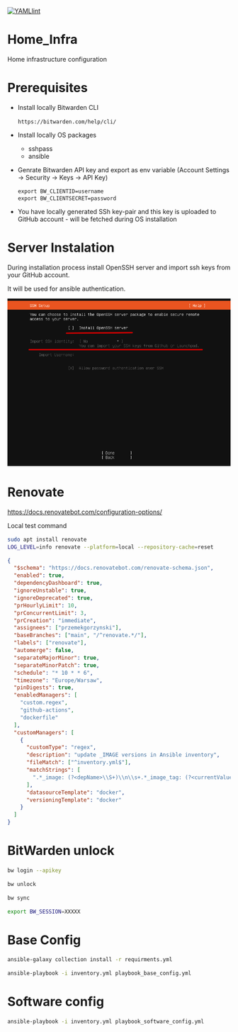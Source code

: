 [![YAMLlint](https://github.com/przemekgorzynski/Home_Infra/actions/workflows/yamllint.yml/badge.svg)](https://github.com/przemekgorzynski/Home_Infra/actions/workflows/yamllint.yml)
# Home_Infra
Home infrastructure configuration

# Prerequisites

- Install locally Bitwarden CLI

    `https://bitwarden.com/help/cli/`

- Install locally OS packages
    - sshpass
    - ansible

- Genrate Bitwarden API key and export as env variable (Account Settings -> Security -> Keys -> API Key)
    ```
    export BW_CLIENTID=username
    export BW_CLIENTSECRET=password
    ```

- You have locally generated SSh key-pair and this key is uploaded to GitHub account - will be fetched during OS installation
# Server Instalation

During installation process install OpenSSH server and import ssh keys from your GitHub account. 

It will be used for ansible authentication.

<img src="docs/images/import_ssh.png" alt="alt text" width="600">

# Renovate

https://docs.renovatebot.com/configuration-options/

Local test command
```bash
sudo apt install renovate
LOG_LEVEL=info renovate --platform=local --repository-cache=reset
```

```json
{
  "$schema": "https://docs.renovatebot.com/renovate-schema.json",
  "enabled": true,
  "dependencyDashboard": true,
  "ignoreUnstable": true,
  "ignoreDeprecated": true,
  "prHourlyLimit": 10,
  "prConcurrentLimit": 3,
  "prCreation": "immediate",
  "assignees": ["przemekgorzynski"],
  "baseBranches": ["main", "/^renovate.*/"],
  "labels": ["renovate"],
  "automerge": false,
  "separateMajorMinor": true,
  "separateMinorPatch": true,
  "schedule": "* 10 * * 6",
  "timezone": "Europe/Warsaw",
  "pinDigests": true,
  "enabledManagers": [
    "custom.regex",
    "github-actions",
    "dockerfile"
  ],
  "customManagers": [
    {
      "customType": "regex",
      "description": "update _IMAGE versions in Ansible inventory",
      "fileMatch": ["^inventory.yml$"],
      "matchStrings": [
        ".*_image: (?<depName>\\S+)\\n\\s+.*_image_tag: (?<currentValue>\\S+)\\n\\s+image_digest: (?<currentDigest>sha256:[a-f0-9]+)"
      ],
      "datasourceTemplate": "docker",
      "versioningTemplate": "docker"
    }
  ]
}
```

# BitWarden unlock

```bash
bw login --apikey
```

```bash
bw unlock
```

```bash
bw sync
```

```bash
export BW_SESSION=XXXXX
```

# Base Config

```bash
ansible-galaxy collection install -r requirments.yml
```

```bash
ansible-playbook -i inventory.yml playbook_base_config.yml 
```

# Software config
```bash
ansible-playbook -i inventory.yml playbook_software_config.yml 
```

